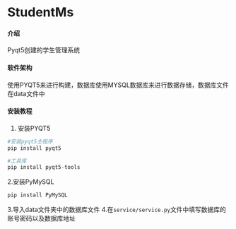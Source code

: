 # StudentMs

#### 介绍
Pyqt5创建的学生管理系统

#### 软件架构
使用PYQT5来进行构建，数据库使用MYSQL数据库来进行数据存储，数据库文件在data文件中


#### 安装教程
1. 安装PYQT5
```python
#安装pyqt5主程序
pip install pyqt5

#工具库
pip install pyqt5-tools
```
2.安装PyMySQL
```python
pip install PyMySQL
```
3.导入data文件夹中的数据库文件
4.在`service/service.py`文件中填写数据库的账号密码以及数据库地址
